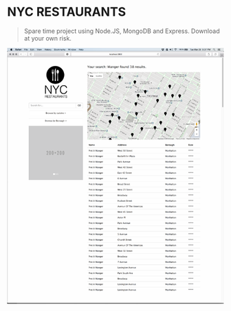 # NYC RESTAURANTS

> Spare time project using Node.JS, MongoDB and Express. Download at your own risk.

![](screenshot.png)
